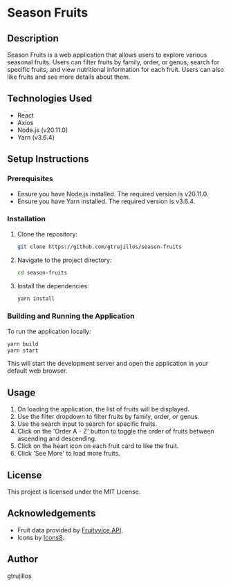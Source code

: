 
# Season Fruits

## Description
Season Fruits is a web application that allows users to explore various seasonal fruits. Users can filter fruits by family, order, or genus, search for specific fruits, and view nutritional information for each fruit. Users can also like fruits and see more details about them.

## Technologies Used
- React
- Axios
- Node.js (v20.11.0)
- Yarn (v3.6.4)

## Setup Instructions

### Prerequisites
- Ensure you have Node.js installed. The required version is v20.11.0.
- Ensure you have Yarn installed. The required version is v3.6.4.

### Installation
1. Clone the repository:
    ```sh
    git clone https://github.com/gtrujillos/season-fruits
    ```
2. Navigate to the project directory:
    ```sh
    cd season-fruits
    ```
3. Install the dependencies:
    ```sh
    yarn install
    ```

### Building and Running the Application
To run the application locally:
```sh
yarn build
yarn start
```
This will start the development server and open the application in your default web browser.

## Usage
1. On loading the application, the list of fruits will be displayed.
2. Use the filter dropdown to filter fruits by family, order, or genus.
3. Use the search input to search for specific fruits.
4. Click on the 'Order A - Z' button to toggle the order of fruits between ascending and descending.
5. Click on the heart icon on each fruit card to like the fruit.
6. Click 'See More' to load more fruits.

## License
This project is licensed under the MIT License.

## Acknowledgements
- Fruit data provided by [Fruityvice API](https://www.fruityvice.com/).
- Icons by [Icons8](https://icons8.com/).

## Author
gtrujillos
